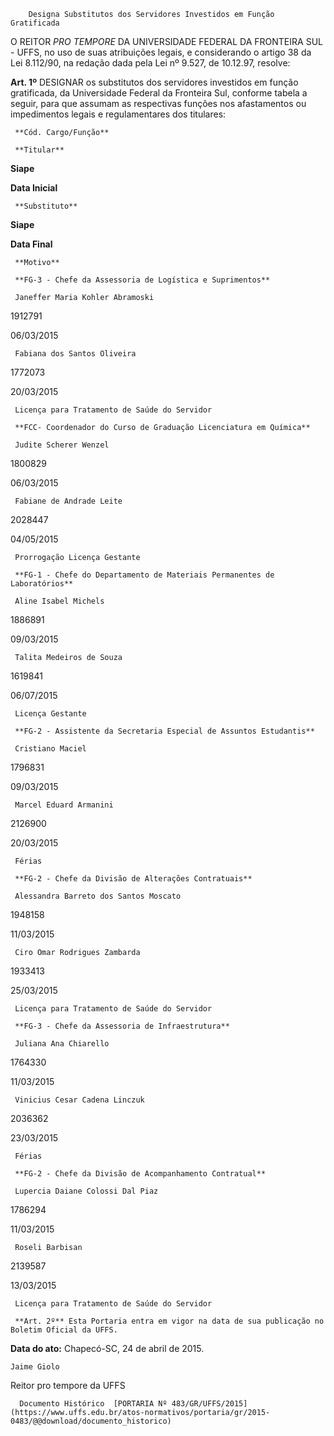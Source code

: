         Designa Substitutos dos Servidores Investidos em Função Gratificada  

O REITOR *PRO TEMPORE* DA UNIVERSIDADE FEDERAL DA FRONTEIRA SUL - UFFS, no uso de suas atribuições legais, e considerando o artigo 38 da Lei 8.112/90, na redação dada pela Lei nº 9.527, de 10.12.97, resolve:

 **Art. 1º** DESIGNAR os substitutos dos servidores investidos em função gratificada, da Universidade Federal da Fronteira Sul, conforme tabela a seguir, para que assumam as respectivas funções nos afastamentos ou impedimentos legais e regulamentares dos titulares:

     **Cód. Cargo/Função**

     **Titular**

   **Siape**

   **Data Inicial**

     **Substituto**

   **Siape**

   **Data Final**

     **Motivo**

     **FG-3 - Chefe da Assessoria de Logística e Suprimentos**

     Janeffer Maria Kohler Abramoski

   1912791

   06/03/2015

     Fabiana dos Santos Oliveira

   1772073

   20/03/2015

     Licença para Tratamento de Saúde do Servidor

     **FCC- Coordenador do Curso de Graduação Licenciatura em Química**

     Judite Scherer Wenzel

   1800829

   06/03/2015

     Fabiane de Andrade Leite

   2028447

   04/05/2015

     Prorrogação Licença Gestante

     **FG-1 - Chefe do Departamento de Materiais Permanentes de Laboratórios**

     Aline Isabel Michels

   1886891

   09/03/2015

     Talita Medeiros de Souza

   1619841

   06/07/2015

     Licença Gestante

     **FG-2 - Assistente da Secretaria Especial de Assuntos Estudantis**

     Cristiano Maciel

   1796831

   09/03/2015

     Marcel Eduard Armanini

   2126900

   20/03/2015

     Férias

     **FG-2 - Chefe da Divisão de Alterações Contratuais**

     Alessandra Barreto dos Santos Moscato

   1948158

   11/03/2015

     Ciro Omar Rodrigues Zambarda

   1933413

   25/03/2015

     Licença para Tratamento de Saúde do Servidor

     **FG-3 - Chefe da Assessoria de Infraestrutura**

     Juliana Ana Chiarello

   1764330

   11/03/2015

     Vinicius Cesar Cadena Linczuk

   2036362

   23/03/2015

     Férias

     **FG-2 - Chefe da Divisão de Acompanhamento Contratual**

     Lupercia Daiane Colossi Dal Piaz

   1786294

   11/03/2015

     Roseli Barbisan

   2139587

   13/03/2015

     Licença para Tratamento de Saúde do Servidor

     **Art. 2º** Esta Portaria entra em vigor na data de sua publicação no Boletim Oficial da UFFS.

  

   **Data do ato:** Chapecó-SC, 24 de abril de 2015.   
 

    Jaime Giolo   
 Reitor pro tempore da UFFS 

      Documento Histórico  [PORTARIA Nº 483/GR/UFFS/2015](https://www.uffs.edu.br/atos-normativos/portaria/gr/2015-0483/@@download/documento_historico)     
      